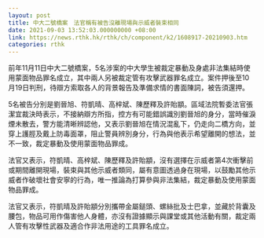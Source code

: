 ```yaml
---
layout: post
title: 中大二號橋案　法官稱有被告沒離現場與示威者裝束相同
date: 2021-09-03 13:52:03.000000000 +08:00
link: https://news.rthk.hk/rthk/ch/component/k2/1608917-20210903.htm
categories: rthk
---
```


前年11月11日中大二號橋案，5名涉案的中大學生被裁定暴動及身處非法集結時使用蒙面物品罪名成立，其中兩人另被裁定管有攻擊武器罪名成立。案件押後至10月19日判刑，待辯方索取各人的背景報告及準備求情的書面陳詞，被告須還押。

5名被告分別是劉晉旭、符凱晴、高梓斌、陳歷釋及許貽顓。區域法院暫委法官張潔宜裁決時表示，不接納辯方所指，控方有可能錯誤識別劉晉旭的身分，當時催淚煙未散去，警方能清晰辨認他，又表示劉晉旭在情況混亂下，仍走向二橋方向，並穿上護脛及戴上防毒面罩，阻止警員辨別身分，行為與他表示希望離開的想法，並不一致，裁定暴動及使用蒙面物品罪成。

法官又表示，符凱晴、高梓斌、陳歷釋及許貽顓，沒有選擇在示威者第4次衝擊前或期間離開現場，裝束與其他示威者類同，屬有意圖透過身在現場，以鼓勵其他示威者作破壞社會安寧的行為，唯一推論為打算參與非法集結，裁定暴動及使用蒙面物品罪成。

法官又表示，符凱晴及許貽顓分別攜帶金屬鎚頭、螺絲批及士巴拿，並藏於背囊及腰包，物品可用作傷害他人身體，亦沒有證據顯示與課堂或其他活動有關，裁定兩人管有攻擊性武器及適合作非法用途的工具罪名成立。
